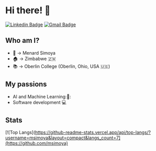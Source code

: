 # Hi there! 👋

[![Linkedin Badge](https://img.shields.io/badge/-LinkedIn-blue?style=flat-square&logo=Linkedin&logoColor=white&link=https://www.linkedin.com/in/iago-mendes-21a2361a2/)](https://www.linkedin.com/in/menard-simoya-079653236/)
[![Gmail Badge](https://img.shields.io/badge/-Email-c14438?style=flat-square&logo=Gmail&logoColor=white&link=mailto:msimoya@oberlin.edu)](mailto:msimoya@oberlin.edu)

## Who am I?

- :man: → Menard Simoya
- :house: → Zimbabwe 🇿🇼
- :books: → Oberlin College (Oberlin, Ohio, USA 🇺🇸)

## My passions

- AI and Machine Learning:🤖:
- Software development :computer:

## Stats

[![Top Langs](https://github-readme-stats.vercel.app/api/top-langs/?username=msimoya&layout=compact&langs_count=7](https://github.com/msimoya)
